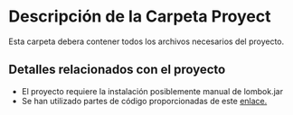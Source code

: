 # Descripción de la Carpeta Proyect

Esta carpeta debera contener todos los archivos necesarios del proyecto.

## Detalles relacionados con el proyecto
 * El proyecto requiere la instalación posiblemente manual de lombok.jar
 * Se han utilizado partes de código proporcionadas de este [enlace.]( https://www.edureka.co/blog/microservices-with-spring-boot)
